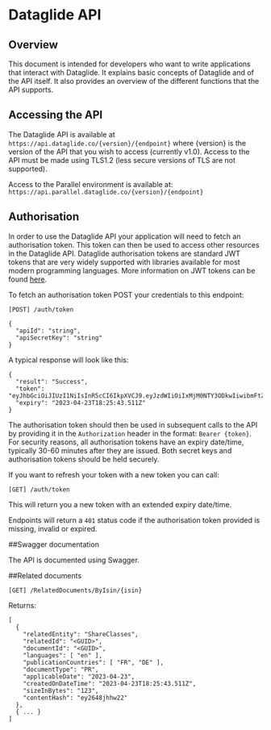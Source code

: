 # Dataglide API

## Overview

This document is intended for developers who want to write applications that interact with Dataglide. It explains basic concepts of Dataglide and of the API itself. It also provides an overview of the different functions that the API supports.

## Accessing the API

The Dataglide API is available at ```https://api.dataglide.co/{version}/{endpoint}``` where {version} is the version of the API that you wish to access (currently v1.0). Access to the API must be made using TLS1.2 (less secure versions of TLS are not supported).

Access to the Parallel environment is available at: ```https://api.parallel.dataglide.co/{version}/{endpoint}```

## Authorisation

In order to use the Dataglide API your application will need to fetch an authorisation token. This token can then be used to access other resources in the Dataglide API. Dataglide authorisation tokens are standard JWT tokens that are very widely supported with libraries available for most modern programming languages. More information on JWT tokens can be found [here](https://en.wikipedia.org/wiki/JSON_Web_Token).

To fetch an authorisation token POST your credentials to this endpoint:

```[POST] /auth/token```

```
{
  "apiId": "string",
  "apiSecretKey": "string"
}
```
A typical response will look like this:
```
{
  "result": "Success",
  "token": "eyJhbGciOiJIUzI1NiIsInR5cCI6IkpXVCJ9.eyJzdWIiOiIxMjM0NTY3ODkwIiwibmFtZSI6IkpvaG4gRG9lIiwiaWF0IjoxNTE2MjM5MDIyfQ.SflKxwRJSMeKKF2QT4fwpMeJf36POk6yJV_adQssw5c",
  "expiry": "2023-04-23T18:25:43.511Z"
}
```

The authorisation token should then be used in subsequent calls to the API by providing it in the ```Authorization``` header in the format: ```Bearer {token}```. For security reasons, all authorisation tokens have an expiry date/time, typically 30-60 minutes after they are issued. Both secret keys and authorisation tokens should be held securely.

If you want to refresh your token with a new token you can call:

```[GET] /auth/token```

This will return you a new token with an extended expiry date/time.

Endpoints will return a ```401``` status code if the authorisation token provided is missing, invalid or expired.

##Swagger documentation

The API is documented using Swagger. 

##Related documents

```[GET] /RelatedDocuments/ByIsin/{isin}```

Returns:

```
[
  {
    "relatedEntity": "ShareClasses",
    "relatedId": "<GUID>",
    "documentId": "<GUID>",
    "languages": [ "en" ],
    "publicationCountries": [ "FR", "DE" ],
    "documentType": "PR",
    "applicableDate": "2023-04-23",
    "createdOnDateTime": "2023-04-23T18:25:43.511Z",
    "sizeInBytes": "123",
    "contentHash": "ey2648jhhw22"
  },
  { ... }
]
```

